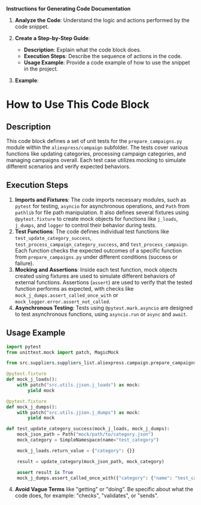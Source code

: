 **Instructions for Generating Code Documentation**

1. **Analyze the Code**: Understand the logic and actions performed by the code snippet.

2. **Create a Step-by-Step Guide**:
    - **Description**: Explain what the code block does.
    - **Execution Steps**: Describe the sequence of actions in the code.
    - **Usage Example**: Provide a code example of how to use the snippet in the project.

3. **Example**:

How to Use This Code Block
=========================================================================================

Description
-------------------------
This code block defines a set of unit tests for the `prepare_campaigns.py` module within the `aliexpress/campaign` subfolder. The tests cover various functions like updating categories, processing campaign categories, and managing campaigns overall. Each test case utilizes mocking to simulate different scenarios and verify expected behaviors.

Execution Steps
-------------------------
1. **Imports and Fixtures**: The code imports necessary modules, such as `pytest` for testing, `asyncio` for asynchronous operations, and `Path` from `pathlib` for file path manipulation. It also defines several fixtures using `@pytest.fixture` to create mock objects for functions like `j_loads`, `j_dumps`, and `logger` to control their behavior during tests.
2. **Test Functions**: The code defines individual test functions like `test_update_category_success`, `test_process_campaign_category_success`, and `test_process_campaign`. Each function checks the expected outcomes of a specific function from `prepare_campaigns.py` under different conditions (success or failure).
3. **Mocking and Assertions**: Inside each test function, mock objects created using fixtures are used to simulate different behaviors of external functions. Assertions (`assert`) are used to verify that the tested function performs as expected, with checks like `mock_j_dumps.assert_called_once_with` or `mock_logger.error.assert_not_called`.
4. **Asynchronous Testing**: Tests using `@pytest.mark.asyncio` are designed to test asynchronous functions, using `asyncio.run` or `async` and `await`.

Usage Example
-------------------------

```python
import pytest
from unittest.mock import patch, MagicMock

from src.suppliers.suppliers_list.aliexpress.campaign.prepare_campaigns import update_category

@pytest.fixture
def mock_j_loads():
    with patch("src.utils.jjson.j_loads") as mock:
        yield mock

@pytest.fixture
def mock_j_dumps():
    with patch("src.utils.jjson.j_dumps") as mock:
        yield mock

def test_update_category_success(mock_j_loads, mock_j_dumps):
    mock_json_path = Path("mock/path/to/category.json")
    mock_category = SimpleNamespace(name="test_category")

    mock_j_loads.return_value = {"category": {}}

    result = update_category(mock_json_path, mock_category)

    assert result is True
    mock_j_dumps.assert_called_once_with({"category": {"name": "test_category"}}, mock_json_path)

```

4. **Avoid Vague Terms** like "getting" or "doing". Be specific about what the code does, for example: "checks", "validates", or "sends".